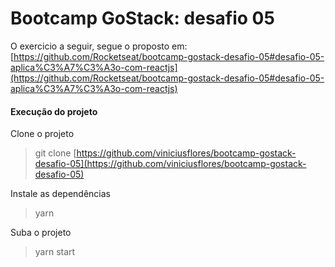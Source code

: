 # Bootcamp GoStack: desafio 05

O exercicio a seguir, segue o proposto em:
[https://github.com/Rocketseat/bootcamp-gostack-desafio-05#desafio-05-aplica%C3%A7%C3%A3o-com-reactjs](https://github.com/Rocketseat/bootcamp-gostack-desafio-05#desafio-05-aplica%C3%A7%C3%A3o-com-reactjs)


#### Execução do projeto

Clone o projeto
> git clone [https://github.com/viniciusflores/bootcamp-gostack-desafio-05](https://github.com/viniciusflores/bootcamp-gostack-desafio-05)

Instale as dependências
> yarn

Suba o projeto
> yarn start

